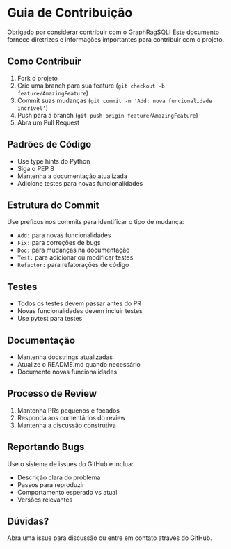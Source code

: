# Guia de Contribuição

Obrigado por considerar contribuir com o GraphRagSQL! Este documento fornece diretrizes e informações importantes para contribuir com o projeto.

## Como Contribuir

1. Fork o projeto
2. Crie uma branch para sua feature (`git checkout -b feature/AmazingFeature`)
3. Commit suas mudanças (`git commit -m 'Add: nova funcionalidade incrível'`)
4. Push para a branch (`git push origin feature/AmazingFeature`)
5. Abra um Pull Request

## Padrões de Código

- Use type hints do Python
- Siga o PEP 8
- Mantenha a documentação atualizada
- Adicione testes para novas funcionalidades

## Estrutura do Commit

Use prefixos nos commits para identificar o tipo de mudança:

- `Add:` para novas funcionalidades
- `Fix:` para correções de bugs
- `Doc:` para mudanças na documentação
- `Test:` para adicionar ou modificar testes
- `Refactor:` para refatorações de código

## Testes

- Todos os testes devem passar antes do PR
- Novas funcionalidades devem incluir testes
- Use pytest para testes

## Documentação

- Mantenha docstrings atualizadas
- Atualize o README.md quando necessário
- Documente novas funcionalidades

## Processo de Review

1. Mantenha PRs pequenos e focados
2. Responda aos comentários do review
3. Mantenha a discussão construtiva

## Reportando Bugs

Use o sistema de issues do GitHub e inclua:

- Descrição clara do problema
- Passos para reproduzir
- Comportamento esperado vs atual
- Versões relevantes

## Dúvidas?

Abra uma issue para discussão ou entre em contato através do GitHub. 